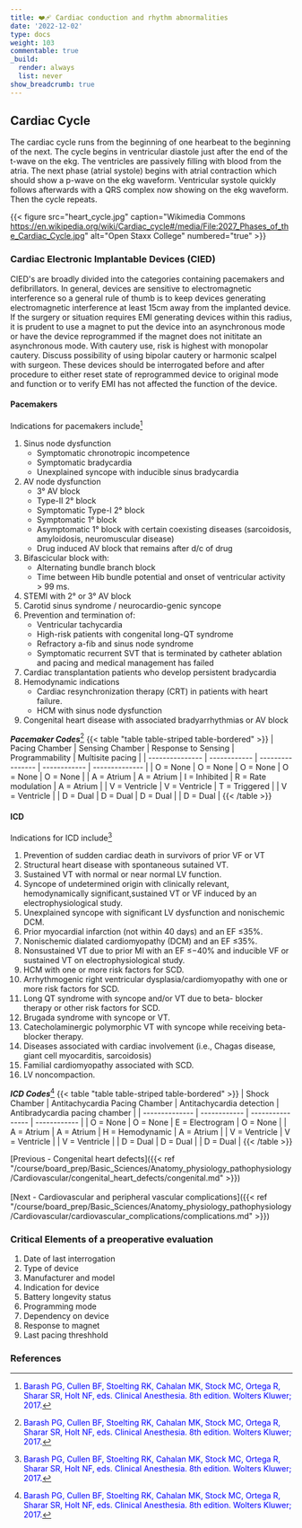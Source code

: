 ```yaml
---
title: ❤️‍🩹 Cardiac conduction and rhythm abnormalities
date: '2022-12-02'
type: docs
weight: 103
commentable: true
_build:
  render: always
  list: never
show_breadcrumb: true
---
```



## Cardiac Cycle

The cardiac cycle runs from the beginning of one hearbeat to the beginning of the next. The cycle begins in ventricular diastole just after the end of the t-wave on the ekg.  The ventricles are passively filling with blood from the atria.  The next phase (atrial systole) begins with atrial contraction which should show a p-wave on the ekg waveform.  Ventricular systole quickly follows afterwards with a QRS complex now showing on the ekg waveform.  Then the cycle repeats. 

{{< figure src="heart_cycle.jpg" caption="Wikimedia Commons https://en.wikipedia.org/wiki/Cardiac_cycle#/media/File:2027_Phases_of_the_Cardiac_Cycle.jpg" alt="Open Staxx College" numbered="true" >}}


### Cardiac Electronic Implantable Devices (CIED)

CIED's are broadly divided into the categories containing pacemakers and defibrillators.  In general, devices are sensitive to electromagnetic interference so a general rule of thumb is to keep devices generating electromagnetic interference at least 15cm away from the implanted device.  If the surgery or situation requires EMI generating devices within this radius, it is prudent to use a magnet to put the device into an asynchronous mode or have the device reprogrammed if the magnet does not inititate an asynchronous mode.  With cautery use, risk is highest with monopolar cautery.  Discuss possibility of using bipolar cautery or harmonic scalpel with surgeon.  These devices should be interrogated before and after procedure to either reset state of reprogrammed device to original mode and function or to verify EMI has not affected the function of the device.

#### Pacemakers


Indications for pacemakers include[^1] 
1.  Sinus node dysfunction
    - Symptomatic chronotropic incompetence
    - Symptomatic bradycardia
    - Unexplained syncope with inducible sinus bradycardia
2.  AV node dysfunction
    - 3° AV block
    - Type-II 2° block
    - Symptomatic Type-I 2° block
    - Symptomatic 1° block
    - Asymptomatic 1° block with certain coexisting diseases (sarcoidosis, amyloidosis, neuromuscular disease)
    - Drug induced AV block that remains after d/c of drug
3.  Bifascicular block with:
    - Alternating bundle branch block
    - Time between Hib bundle potential and onset of ventricular activity > 99 ms.
4.  STEMI with 2° or 3° AV block
5.  Carotid sinus syndrome / neurocardio-genic syncope
6.  Prevention and termination of:
    - Ventricular tachycardia
    - High-risk patients with congenital long-QT syndrome
    - Refractory a-fib and sinus node syndrome
    - Symptomatic recurrent SVT that is terminated by catheter ablation and pacing and medical management has failed
7.  Cardiac transplantation patients who develop persistent bradycardia
8.  Hemodynamic indications
    - Cardiac resynchronization therapy (CRT) in patients with heart failure.
    - HCM with sinus node dysfunction
9.  Congenital heart disease with associated bradyarrhythmias or AV block

***Pacemaker Codes***[^1]
{{< table "table table-striped table-bordered" >}}
|  Pacing Chamber | Sensing Chamber | Response to Sensing | Programmability       | Multisite pacing |
| --------------- |  ------------   |  ----------------   |   ------------        |  --------------  |
| O = None        | O = None        |  O = None           |  O = None             | O = None         |
| A = Atrium      | A = Atrium      |  I = Inhibited      |  R = Rate modulation  | A = Atrium       |
| V = Ventricle   | V = Ventricle   |  T = Triggered      |                       | V = Ventricle    |
| D = Dual        | D = Dual        |  D = Dual           |                       | D = Dual         |
{{< /table >}}
#### ICD

Indications for ICD include[^1]
1.  Prevention of sudden cardiac death in survivors of prior VF or VT
2.  Structural heart disease with spontaneous sutained VT.
3.  Sustained VT with normal or near normal LV function.
4.  Syncope of undetermined origin with clinically relevant, hemodynamically significant,sustained VT or VF induced by an electrophysiological study.
5.  Unexplained syncope with significant LV dysfunction and nonischemic DCM.
6.  Prior myocardial infarction (not within 40 days) and an EF ≤35%.
7.  Nonischemic dialated cardiomyopathy (DCM) and an EF ≤35%.
8.  Nonsustained VT due to prior MI with an EF ≤−40% and inducible VF or sustained VT on electrophysiological study.
9.  HCM with one or more risk factors for SCD.
10. Arrhythmogenic right ventricular dysplasia/cardiomyopathy with one or more risk factors for SCD.
11. Long QT syndrome with syncope and/or VT due to beta- blocker therapy or other risk factors for SCD.
12. Brugada syndrome with syncope or VT.
13. Catecholaminergic polymorphic VT with syncope while receiving beta-blocker therapy.
14. Diseases associated with cardiac involvement (i.e., Chagas disease, giant cell myocarditis, sarcoidosis)
15. Familial cardiomyopathy associated with SCD.
16. LV noncompaction.

***ICD Codes***[^1]
{{< table "table table-striped table-bordered" >}}
|  Shock Chamber | Antitachycardia Pacing Chamber | Antitachycardia detection | Antibradycardia pacing chamber |
| -------------- |  ------------                  |  ----------------         |   ------------                 |
| O = None       | O = None                       |  E = Electrogram          | O = None                       |
| A = Atrium     | A = Atrium                     |  H = Hemodynamic          | A = Atrium                     |
| V = Ventricle  | V = Ventricle                  |                           | V = Ventricle                  |
| D = Dual       | D = Dual                       |                           | D = Dual                       |
{{< /table >}}

[Previous - Congenital heart defects]({{< ref "/course/board_prep/Basic_Sciences/Anatomy_physiology_pathophysiology/Cardiovascular/congenital_heart_defects/congenital.md" >}})
<br><br>
[Next - Cardiovascular and peripheral vascular complications]({{< ref "/course/board_prep/Basic_Sciences/Anatomy_physiology_pathophysiology/Cardiovascular/cardiovascular_complications/complications.md" >}}) 

### Critical Elements of a preoperative evaluation
1.  Date of last interrogation
2.  Type of device
3.  Manufacturer and model
4.  Indication for device
5.  Battery longevity status
6.  Programming mode
7.  Dependency on device
8.  Response to magnet
9.  Last pacing threshhold


### References

[^1]: <span style="color:blue">Barash PG, Cullen BF, Stoelting RK, Cahalan MK, Stock MC, Ortega R, Sharar SR, Holt NF, eds. Clinical Anesthesia. 8th edition. Wolters Kluwer; 2017.</span>
[^2]: <span style="color:purple">Chestnut DH, Wong CA, Tsen LC, Ngan Kee WD, Beilin Y, Mhyre JM, Bateman BT, eds. 6th edition. Elsevier; 2020.</span>
[^3]: <span style="color:pink">Coté CJ, Lerman J, Anderson BJ. Coté and Lerman's A Practice of Anesthesia for Infants and Children. 6th edition. Elsevier; 2018.</span>
[^4]: <span style="color:brown">Ehrenwerth J, Eisenkraft J, Berry J, eds. Anesthesia Equipment: Principles and Applications. 3rd edition. Elsevier; 2020.</span>
[^5]: <span style="color:green">Farag E, Mounir-Soliman L, Brown DL. Brown's Atlas of Regional Anesthesia. 6th edition. Elsevier; 2020.</span>
[^6]: <span style="color:red">Flood P, Rathmell JP, Urman RD, eds. Stoelting's Pharmacology & Physiology in Anesthetic Practice. 6th edition. Wolters Kluwer; 2021.</span>
[^7]: <span style="color:yellow">Foster SD, Callahan MF, eds. A Professional Study and Resource Guide for the CRNA. 2nd edition. American Association of Nurse Anesthetists; 2011.</span>
[^8]: <span style="color:orange">Gropper MA, Cohen NH, Eriksson LI, Fleisher LA, Leslie K, Wiener-Kronish JP, eds. Miller's Anesthesia (Vols. 1-2). 9th edition. Elsevier; 2019.</span>
[^9]: <span style="color:indigo">Rosenblatt WH, Popescu WM. Master Techniques in Upper and Lower Airway Management. Wolters Kluwer (LWW); 2015.</span>
[^10]: <span style="color:teal">Hall JE, Hall ME. Guyton and Hall Textbook of Medical Physiology. 14th edition. Elsevier; 2020.</span>
[^11]: <span style="color:maroon">Hines RL, Jones SB, eds. Stoelting's Anesthesia and Co-existing Disease. 8th edition. Elsevier; 2021.</span>
[^12]: <span style="color:aquamarine">Jaffe RA, Schmiesing CA, Golianu B. Anesthesiologist's Manual of Surgical Procedures. 6th ed. Wolters Kluwer; 2020.</span>
[^13]: <span style="color:darkgreen">Nagelhout JJ, Elisha S, Heiner JS, eds. Nurse Anesthesia. 7th edition. Elsevier; 2020.</span>